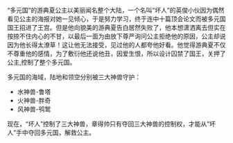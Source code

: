 “多元国”的游典夏公主以美丽闻名整个大陆，一个名叫“坏人”的英俊小伙因为偶然看见公主的海报对她一见倾心，于是努力学习，终于连中十篇顶会论文而被多元国国王招进了王宫。但是他向貌美的游典夏告白居然失败了，他本想潇洒离去但实在按捺不住内心的不甘，以最后一面为由放下尊严询问公主拒绝他的原因，公主却说因为他长得太潦草！这让他无法接受，见过他的人都夸他好看。他觉得游典夏不仅不尊重他的感情，为了敷衍他还说他丑，因爱生恨，所以设计囚禁了国王，关押了公主,控制了整个多元国。

多元国的海域，陆地和领空分别被三大神兽守护：

- 水神兽-鲁塔
- 火神兽-胖奇
- 风神兽-鸮鹫

现在，“坏人”控制了三大神兽，章得帅只有夺回三大神兽的控制权，才能从“坏人”手中夺回多元国，解救公主。
